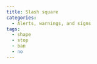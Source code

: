 ```yaml
---
title: Slash square
categories:
  - Alerts, warnings, and signs
tags:
  - shape
  - stop
  - ban
  - no
---
```

